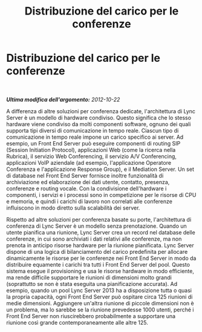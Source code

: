 ﻿---
title: Distribuzione del carico per le conferenze
TOCTitle: Distribuzione del carico per le conferenze
ms:assetid: 5901a076-1b6f-4720-8837-95fc7f3c37f3
ms:mtpsurl: https://technet.microsoft.com/it-it/library/JJ204922(v=OCS.15)
ms:contentKeyID: 49300624
ms.date: 08/24/2015
mtps_version: v=OCS.15
ms.translationtype: HT
---

# Distribuzione del carico per le conferenze

 

_**Ultima modifica dell'argomento:** 2012-10-22_

A differenza di altre soluzioni per conferenza dedicate, l'architettura di Lync Server è un modello di hardware condiviso. Questo significa che lo stesso hardware viene condiviso da molti componenti software, ognuno dei quali supporta tipi diversi di comunicazione in tempo reale. Ciascun tipo di comunicazione in tempo reale impone un carico specifico ai server. Ad esempio, un Front End Server può eseguire componenti di routing SIP (Session Initiation Protocol), applicazioni Web (come la ricerca nella Rubrica), il servizio Web Conferencing, il servizio A/V Conferencing, applicazioni VoIP aziendale (ad esempio, l'applicazione Operatore Conferenza e l'applicazione Response Group), e il Mediation Server. Un set di database nel Front End Server fornisce inoltre funzionalità di archiviazione ed elaborazione dei dati utente, contatto, presenza, conferenze e routing vocale. Con la condivisione dell'hardware i componenti, i servizi e i processi sono in competizione per le risorse di CPU e memoria, e quindi i carichi di lavoro non correlati alle conferenze influiscono in modo diretto sulla scalabilità dei server.

Rispetto ad altre soluzioni per conferenza basate su porte, l'architettura di conferenza di Lync Server è un modello senza prenotazione. Quando un utente pianifica una riunione, Lync Server crea un record nel database delle conferenze, in cui sono archiviati i dati relativi alle conferenze, ma non prenota in anticipo risorse hardware per la riunione pianificata. Lync Server dispone di una logica di bilanciamento del carico predefinita per allocare dinamicamente le risorse per le conferenze nei Front End Server in modo da distribuire equamente i carichi tra tutti i Front End Server del pool. Questo sistema esegue il provisioning e usa le risorse hardware in modo efficiente, ma rende difficile supportare le riunioni di dimensioni molto grandi (soprattutto se non è stata eseguita una pianificazione accurata). Ad esempio, quando un pool Lync Server 2013 ha a disposizione tutta o quasi la propria capacità, ogni Front End Server può ospitare circa 125 riunioni di medie dimensioni. Aggiungere un'altra riunione di piccole dimensioni non è un problema, ma lo sarebbe se la riunione prevedesse 1000 utenti, perché i Front End Server non riuscirebbero probabilmente a supportare una riunione così grande contemporaneamente alle altre 125.

